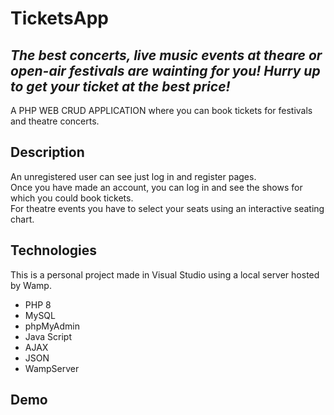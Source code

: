 # TicketsApp
## _The best concerts, live music events at theare or open-air festivals are wainting for you! Hurry up to get your ticket at the best price!_
A PHP WEB CRUD APPLICATION  where you can book tickets for festivals and theatre concerts.

## Description 
An unregistered user can see just log in and register pages.\
Once you have made an account, you can log in and see the shows for which you could book tickets.\
For theatre events you have to select your seats using an interactive seating chart.

## Technologies
This is a personal project made in Visual Studio using a local server hosted by Wamp. 
* PHP 8
* MySQL
* phpMyAdmin
* Java Script
* AJAX
* JSON
* WampServer


## Demo
![]()
![]()
